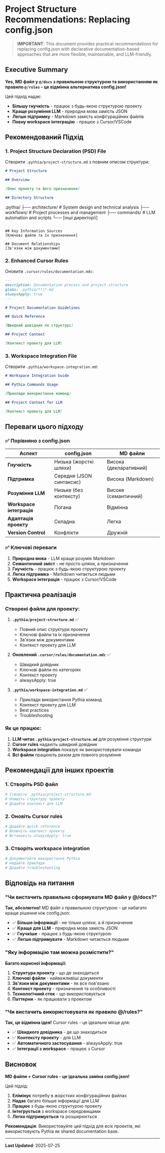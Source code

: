# Project Structure Recommendations: Replacing config.json

> **IMPORTANT**: This document provides practical recommendations for replacing config.json with declarative documentation-based approaches that are more flexible, maintainable, and LLM-friendly.

## Executive Summary

**Yes, MD файл у `@/docs` з правильною структурою та використанням як правило `@/rules` - це відмінна альтернатива config.json!**

Цей підхід надає:

- **Більшу гнучкість** - працює з будь-якою структурою проекту
- **Краще розуміння LLM** - природна мова замість JSON
- **Легше підтримку** - Markdown замість конфігураційних файлів
- **Повну workspace інтеграцію** - працює з Cursor/VSCode

## Рекомендований Підхід

### 1. **Project Structure Declaration (PSD) File**

Створити `.pythia/project-structure.md` з повним описом структури:

```markdown
# Project Structure

## Overview

[Опис проекту та його призначення]

## Directory Structure
```

.pythia/
├── architecture/ # System design and technical analysis
├── workflows/ # Project processes and management
├── commands/ # LLM automation and scripts
└── [інші директорії]

```

## Key Information Sources
[Ключові файли та їх призначення]

## Document Relationships
[Зв'язки між документами]
```

### 2. **Enhanced Cursor Rules**

Оновити `.cursor/rules/documentation.mdc`:

```markdown
---
description: Documentation process and project structure
globs: .pythia/**/*.md
alwaysApply: true
---

# Project Documentation Guidelines

## Quick Reference

[Швидкий довідник по структурі]

## Project Context

[Контекст проекту для LLM]
```

### 3. **Workspace Integration File**

Створити `.pythia/workspace-integration.md`:

```markdown
# Workspace Integration Guide

## Pythia Commands Usage

[Приклади використання команд]

## Project Context for LLM

[Контекст проекту для LLM]
```

## Переваги цього підходу

### ✅ **Порівняно з config.json**

| Аспект                   | config.json              | MD файли               |
| ------------------------ | ------------------------ | ---------------------- |
| **Гнучкість**            | Низька (жорсткі шляхи)   | Висока (декларативний) |
| **Підтримка**            | Середня (JSON синтаксис) | Висока (Markdown)      |
| **Розуміння LLM**        | Низьке (без контексту)   | Високе (семантичний)   |
| **Workspace інтеграція** | Погана                   | Відмінна               |
| **Адаптація проекту**    | Складна                  | Легка                  |
| **Version Control**      | Конфлікти                | Дружній                |

### ✅ **Ключові переваги**

1. **Природна мова** - LLM краще розуміє Markdown
2. **Семантичний зміст** - не просто шляхи, а призначення
3. **Гнучкість** - працює з будь-якою структурою проекту
4. **Легка підтримка** - Markdown читається людьми
5. **Workspace інтеграція** - працює з Cursor/VSCode

## Практична реалізація

### Створені файли для проекту:

1. **`.pythia/project-structure.md`** ✅

   - Повний опис структури проекту
   - Ключові файли та їх призначення
   - Зв'язки між документами
   - Контекст проекту для LLM

2. **Оновлений `.cursor/rules/documentation.mdc`** ✅

   - Швидкий довідник
   - Ключові файли по категоріях
   - Контекст проекту
   - alwaysApply: true

3. **`.pythia/workspace-integration.md`** ✅
   - Приклади використання Pythia команд
   - Контекст проекту для LLM
   - Best practices
   - Troubleshooting

### Як це працює:

1. **LLM читає `.pythia/project-structure.md`** для розуміння структури
2. **Cursor rules** надають швидкий довідник
3. **Workspace integration** показує як використовувати команди
4. **Всі файли** працюють разом для повного розуміння

## Рекомендації для інших проектів

### 1. **Створіть PSD файл**

```bash
# Створіть .pythia/project-structure.md
# Опишіть структуру проекту
# Додайте контекст для LLM
```

### 2. **Оновіть Cursor rules**

```bash
# Додайте quick reference
# Включіть контекст проекту
# Встановіть alwaysApply: true
```

### 3. **Створіть workspace integration**

```bash
# Документуйте використання Pythia
# Надайте приклади
# Додайте troubleshooting
```

## Відповідь на питання

### **"Чи вистачить правильно сформувати MD файл у @/docs?"**

**Так, абсолютно!** MD файл з правильною структурою - це набагато краще рішення ніж config.json:

- ✅ **Більше інформації** - не тільки шляхи, а й призначення
- ✅ **Краще для LLM** - природна мова замість JSON
- ✅ **Гнучкіше** - працює з будь-якою структурою
- ✅ **Легше підтримувати** - Markdown читається людьми

### **"Яку інформацію там можна розмістити?"**

**Багато корисної інформації:**

1. **Структура проекту** - що де знаходиться
2. **Ключові файли** - найважливіші документи
3. **Зв'язки між документами** - як все пов'язано
4. **Контекст проекту** - призначення та особливості
5. **Технологічний стек** - що використовується
6. **Паттерни** - як працювати з проектом

### **"Чи вистачить використовувати як правило @/rules?"**

**Так, це відмінна ідея!** Cursor rules - це ідеальне місце для:

- ✅ **Швидкого довідника** - де що знаходиться
- ✅ **Контексту проекту** - для LLM
- ✅ **Автоматичного застосування** - alwaysApply: true
- ✅ **Інтеграції з workspace** - працює з Cursor

## Висновок

**MD файли + Cursor rules - це ідеальна заміна config.json!**

Цей підхід:

1. **Елімінує** потребу в жорстких конфігураційних файлах
2. **Надає** багато більше інформації для LLM
3. **Працює** з будь-якою структурою проекту
4. **Інтегрується** з workspace середовищами
5. **Легко підтримується** та розширюється

**Рекомендація**: Використовуйте цей підхід для всіх проектів, які використовують Pythia як shared documentation base.

---

**Last Updated**: 2025-07-25

